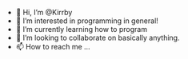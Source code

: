 - 👋 Hi, I’m @Kirrby
- 👀 I’m interested in programming in general!
- 🌱 I’m currently learning how to program
- 💞️ I’m looking to collaborate on basically anything.
- 📫 How to reach me ...

<!---
Kirrby/Kirrby is a ✨ special ✨ repository because its `README.md` (this file) appears on your GitHub profile.
You can click the Preview link to take a look at your changes.
--->
